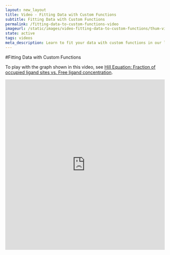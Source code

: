 ```yaml
---
layout: new_layout
title: Video - Fitting Data with Custom Functions
subtitle: Fitting Data with Custom Functions
permalink: /fitting-data-to-custom-functions-video
imageurl: /static/images/video-fitting-data-to-custom-functions/thum-video-fitting-data-to-custom-functions.png
state: active
tags: videos
meta_description: Learn to fit your data with custom functions in our less than 2 minute video. Plotly is the easiest and fastest way to make and share graphs online.
---
```



#Fitting Data with Custom Functions

To play with the graph shown in this video, see [Hill Equation: Fraction of occupied ligand sites vs. Free ligand concentration](https://plot.ly/2503/~chris/).


<iframe src="https://www.youtube.com/embed/o_A8Nzz31gc" width="100%" height="540" frameborder="0" webkitallowfullscreen mozallowfullscreen allowfullscreen></iframe>
